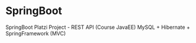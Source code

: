 # SpringBoot
SpringBoot Platzi Project - REST API (Course JavaEE)
MySQL + Hibernate + SpringFramework (MVC)
